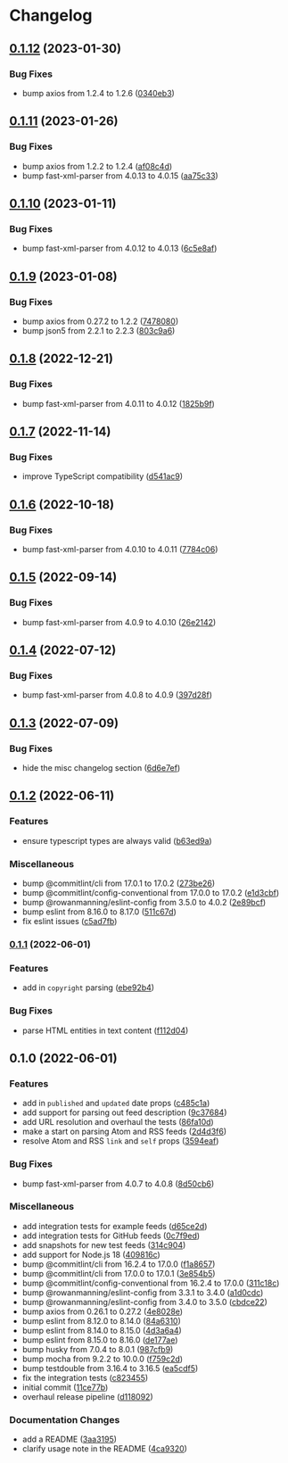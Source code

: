 # Changelog

## [0.1.12](https://github.com/rowanmanning/feed-parser/compare/v0.1.11...v0.1.12) (2023-01-30)


### Bug Fixes

* bump axios from 1.2.4 to 1.2.6 ([0340eb3](https://github.com/rowanmanning/feed-parser/commit/0340eb3f81e677852113dca7bbd3b868b827e3b2))

## [0.1.11](https://github.com/rowanmanning/feed-parser/compare/v0.1.10...v0.1.11) (2023-01-26)


### Bug Fixes

* bump axios from 1.2.2 to 1.2.4 ([af08c4d](https://github.com/rowanmanning/feed-parser/commit/af08c4d2029229ff10e6ef493b86502220b2881b))
* bump fast-xml-parser from 4.0.13 to 4.0.15 ([aa75c33](https://github.com/rowanmanning/feed-parser/commit/aa75c33a8f1428543e1012a0124688c0de91b18b))

## [0.1.10](https://github.com/rowanmanning/feed-parser/compare/v0.1.9...v0.1.10) (2023-01-11)


### Bug Fixes

* bump fast-xml-parser from 4.0.12 to 4.0.13 ([6c5e8af](https://github.com/rowanmanning/feed-parser/commit/6c5e8af1e63ca9428623a9503d46961bd40c6039))

## [0.1.9](https://github.com/rowanmanning/feed-parser/compare/v0.1.8...v0.1.9) (2023-01-08)


### Bug Fixes

* bump axios from 0.27.2 to 1.2.2 ([7478080](https://github.com/rowanmanning/feed-parser/commit/7478080817a5f3777d04abbf45d69bd256ea7bcc))
* bump json5 from 2.2.1 to 2.2.3 ([803c9a6](https://github.com/rowanmanning/feed-parser/commit/803c9a61b4f3a6c21b0920f6a911e45366a403ad))

## [0.1.8](https://github.com/rowanmanning/feed-parser/compare/v0.1.7...v0.1.8) (2022-12-21)


### Bug Fixes

* bump fast-xml-parser from 4.0.11 to 4.0.12 ([1825b9f](https://github.com/rowanmanning/feed-parser/commit/1825b9fc506bbdc5f30cd118e1fffe4b7b464ed7))

## [0.1.7](https://github.com/rowanmanning/feed-parser/compare/v0.1.6...v0.1.7) (2022-11-14)


### Bug Fixes

* improve TypeScript compatibility ([d541ac9](https://github.com/rowanmanning/feed-parser/commit/d541ac949048478e7b8a51197305921c7fffe55f))

## [0.1.6](https://github.com/rowanmanning/feed-parser/compare/v0.1.5...v0.1.6) (2022-10-18)


### Bug Fixes

* bump fast-xml-parser from 4.0.10 to 4.0.11 ([7784c06](https://github.com/rowanmanning/feed-parser/commit/7784c06207719f2ef81f32fb82a751b54a0670ae))

## [0.1.5](https://github.com/rowanmanning/feed-parser/compare/v0.1.4...v0.1.5) (2022-09-14)


### Bug Fixes

* bump fast-xml-parser from 4.0.9 to 4.0.10 ([26e2142](https://github.com/rowanmanning/feed-parser/commit/26e2142bcc44baea62bf5f3ab382f186134c8715))

## [0.1.4](https://github.com/rowanmanning/feed-parser/compare/v0.1.3...v0.1.4) (2022-07-12)


### Bug Fixes

* bump fast-xml-parser from 4.0.8 to 4.0.9 ([397d28f](https://github.com/rowanmanning/feed-parser/commit/397d28f3d88343d4c3c540cdadf4135bee3c4cce))

## [0.1.3](https://github.com/rowanmanning/feed-parser/compare/v0.1.2...v0.1.3) (2022-07-09)


### Bug Fixes

* hide the misc changelog section ([6d6e7ef](https://github.com/rowanmanning/feed-parser/commit/6d6e7ef7a47ec585b661ca85c83504bf808935a5))

## [0.1.2](https://github.com/rowanmanning/feed-parser/compare/v0.1.1...v0.1.2) (2022-06-11)


### Features

* ensure typescript types are always valid ([b63ed9a](https://github.com/rowanmanning/feed-parser/commit/b63ed9a37418398a700ce464f4bb8d7787a7137a))


### Miscellaneous

* bump @commitlint/cli from 17.0.1 to 17.0.2 ([273be26](https://github.com/rowanmanning/feed-parser/commit/273be2634169102f6d82baa20b67b2e62ca95c03))
* bump @commitlint/config-conventional from 17.0.0 to 17.0.2 ([e1d3cbf](https://github.com/rowanmanning/feed-parser/commit/e1d3cbf7c251c3aea7508297cc636cdf81f376dd))
* bump @rowanmanning/eslint-config from 3.5.0 to 4.0.2 ([2e89bcf](https://github.com/rowanmanning/feed-parser/commit/2e89bcf98cbe376e9db8404fb7a20c93cb1fdf08))
* bump eslint from 8.16.0 to 8.17.0 ([511c67d](https://github.com/rowanmanning/feed-parser/commit/511c67d218921a21260fc98659ea1ce05f67defd))
* fix eslint issues ([c5ad7fb](https://github.com/rowanmanning/feed-parser/commit/c5ad7fb13d55839386dbe72d4d6ff3490936acc0))

### [0.1.1](https://github.com/rowanmanning/feed-parser/compare/v0.1.0...v0.1.1) (2022-06-01)


### Features

* add in `copyright` parsing ([ebe92b4](https://github.com/rowanmanning/feed-parser/commit/ebe92b42bef3f0dd584034d403c70de876d5b577))


### Bug Fixes

* parse HTML entities in text content ([f112d04](https://github.com/rowanmanning/feed-parser/commit/f112d041c67604167340976d5c29a03e112f407b))

## 0.1.0 (2022-06-01)


### Features

* add in `published` and `updated` date props ([c485c1a](https://github.com/rowanmanning/feed-parser/commit/c485c1a5891f33d58e8ae9d1ae1d78044ac04965))
* add support for parsing out feed description ([9c37684](https://github.com/rowanmanning/feed-parser/commit/9c376849b3da5a299cf2b30cbea5d64cf613392c))
* add URL resolution and overhaul the tests ([86fa10d](https://github.com/rowanmanning/feed-parser/commit/86fa10d156a482a35e065d5101bb60fbcf1b46da))
* make a start on parsing Atom and RSS feeds ([2d4d3f6](https://github.com/rowanmanning/feed-parser/commit/2d4d3f691472b6f99f0a282ceb34533843a9ac71))
* resolve Atom and RSS `link` and `self` props ([3594eaf](https://github.com/rowanmanning/feed-parser/commit/3594eafaa12eb96e52b5e121facb2e4538eed5c0))


### Bug Fixes

* bump fast-xml-parser from 4.0.7 to 4.0.8 ([8d50cb6](https://github.com/rowanmanning/feed-parser/commit/8d50cb690b0a263e63c6cf8eca381001b4072269))


### Miscellaneous

* add integration tests for example feeds ([d65ce2d](https://github.com/rowanmanning/feed-parser/commit/d65ce2d68ce02a4a50de0ffc65c2e1bfae60bd0c))
* add integration tests for GitHub feeds ([0c7f9ed](https://github.com/rowanmanning/feed-parser/commit/0c7f9ed6bd8809e601980ae05f48788b902997f3))
* add snapshots for new test feeds ([314c904](https://github.com/rowanmanning/feed-parser/commit/314c904943dba521ccb6b7ae5a1c4e9908631686))
* add support for Node.js 18 ([409816c](https://github.com/rowanmanning/feed-parser/commit/409816cd041e42c6ff781b2bb8bdea1713aa5740))
* bump @commitlint/cli from 16.2.4 to 17.0.0 ([f1a8657](https://github.com/rowanmanning/feed-parser/commit/f1a8657f2e97f3f9cdf6ced1f4fcaaeff6dea542))
* bump @commitlint/cli from 17.0.0 to 17.0.1 ([3e854b5](https://github.com/rowanmanning/feed-parser/commit/3e854b531e27f3f6cf500a97f1a32de737df1e95))
* bump @commitlint/config-conventional from 16.2.4 to 17.0.0 ([311c18c](https://github.com/rowanmanning/feed-parser/commit/311c18c5bcc6a3ba570c4d16709af225ec7b4bf8))
* bump @rowanmanning/eslint-config from 3.3.1 to 3.4.0 ([a1d0cdc](https://github.com/rowanmanning/feed-parser/commit/a1d0cdc3813217e9838cbfdc935d0e628a0ee0db))
* bump @rowanmanning/eslint-config from 3.4.0 to 3.5.0 ([cbdce22](https://github.com/rowanmanning/feed-parser/commit/cbdce2219d995012512ade6e697b63c64991fdfd))
* bump axios from 0.26.1 to 0.27.2 ([4e8028e](https://github.com/rowanmanning/feed-parser/commit/4e8028ee939b68205f5aa217384ea2d1af1110fe))
* bump eslint from 8.12.0 to 8.14.0 ([84a6310](https://github.com/rowanmanning/feed-parser/commit/84a63100ccbed8210b37830f1fb10db550e9b5fb))
* bump eslint from 8.14.0 to 8.15.0 ([4d3a6a4](https://github.com/rowanmanning/feed-parser/commit/4d3a6a4b7565ff5d07d24b3646bf20c9ff707dc5))
* bump eslint from 8.15.0 to 8.16.0 ([de177ae](https://github.com/rowanmanning/feed-parser/commit/de177aef50c8a75d168c86ba9ebb655b09ff3eed))
* bump husky from 7.0.4 to 8.0.1 ([987cfb9](https://github.com/rowanmanning/feed-parser/commit/987cfb976aab804c0d8a33b9db3ec84ca5293253))
* bump mocha from 9.2.2 to 10.0.0 ([f759c2d](https://github.com/rowanmanning/feed-parser/commit/f759c2d81798ed2b47cbd7aab56a009ad816fac3))
* bump testdouble from 3.16.4 to 3.16.5 ([ea5cdf5](https://github.com/rowanmanning/feed-parser/commit/ea5cdf52fd542b52dc394d903bfa7aad3fea15b0))
* fix the integration tests ([c823455](https://github.com/rowanmanning/feed-parser/commit/c8234556b5e1e09f07328845af15ffa3b01be080))
* initial commit ([11ce77b](https://github.com/rowanmanning/feed-parser/commit/11ce77b7d0ccd029bf39bb3c4d515caba837effb))
* overhaul release pipeline ([d118092](https://github.com/rowanmanning/feed-parser/commit/d118092698bdfaf1b2274eb384a8d34674ea24b7))


### Documentation Changes

* add a README ([3aa3195](https://github.com/rowanmanning/feed-parser/commit/3aa3195040c9195d37957e33cb3a5a48328f3d8e))
* clarify usage note in the README ([4ca9320](https://github.com/rowanmanning/feed-parser/commit/4ca932081ef6b0082d395dcfd6e0c8abaf9b9038))
